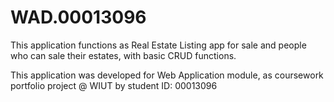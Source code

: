 # WAD.00013096

This application functions as Real Estate Listing app for sale and people who can sale their estates, with basic CRUD functions.

This application was developed for Web
Application module, as coursework portfolio project @ WIUT by student ID: 00013096
